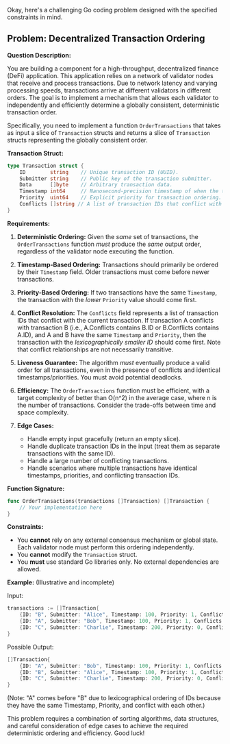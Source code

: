 Okay, here's a challenging Go coding problem designed with the specified constraints in mind.

## Problem: Decentralized Transaction Ordering

**Question Description:**

You are building a component for a high-throughput, decentralized finance (DeFi) application.  This application relies on a network of validator nodes that receive and process transactions.  Due to network latency and varying processing speeds, transactions arrive at different validators in different orders.  The goal is to implement a mechanism that allows each validator to independently and efficiently determine a globally consistent, deterministic transaction order.

Specifically, you need to implement a function `OrderTransactions` that takes as input a slice of `Transaction` structs and returns a slice of `Transaction` structs representing the globally consistent order.

**Transaction Struct:**

```go
type Transaction struct {
	ID        string    // Unique transaction ID (UUID).
	Submitter string    // Public key of the transaction submitter.
	Data      []byte    // Arbitrary transaction data.
	Timestamp int64     // Nanosecond-precision timestamp of when the transaction was first seen by *any* node.
	Priority  uint64    // Explicit priority for transaction ordering. Lower values mean higher priority.
  	Conflicts []string // A list of transaction IDs that conflict with this transaction.
}
```

**Requirements:**

1.  **Deterministic Ordering:** Given the *same* set of transactions, the `OrderTransactions` function *must* produce the *same* output order, regardless of the validator node executing the function.

2.  **Timestamp-Based Ordering:** Transactions should primarily be ordered by their `Timestamp` field.  Older transactions must come before newer transactions.

3.  **Priority-Based Ordering:** If two transactions have the same `Timestamp`, the transaction with the *lower* `Priority` value should come first.

4.  **Conflict Resolution:** The `Conflicts` field represents a list of transaction IDs that conflict with the current transaction. If transaction A conflicts with transaction B (i.e., A.Conflicts contains B.ID or B.Conflicts contains A.ID), and A and B have the same `Timestamp` and `Priority`, then the transaction with the *lexicographically smaller ID* should come first.  Note that conflict relationships are not necessarily transitive.

5.  **Liveness Guarantee:**  The algorithm *must* eventually produce a valid order for all transactions, even in the presence of conflicts and identical timestamps/priorities. You must avoid potential deadlocks.

6.  **Efficiency:** The `OrderTransactions` function must be efficient, with a target complexity of better than O(n^2) in the average case, where n is the number of transactions.  Consider the trade-offs between time and space complexity.

7.  **Edge Cases:**
    *   Handle empty input gracefully (return an empty slice).
    *   Handle duplicate transaction IDs in the input (treat them as separate transactions with the same ID).
    *   Handle a large number of conflicting transactions.
    *   Handle scenarios where multiple transactions have identical timestamps, priorities, and conflicting transaction IDs.

**Function Signature:**

```go
func OrderTransactions(transactions []Transaction) []Transaction {
    // Your implementation here
}
```

**Constraints:**

*   You **cannot** rely on any external consensus mechanism or global state. Each validator node must perform this ordering independently.
*   You **cannot** modify the `Transaction` struct.
*   You **must** use standard Go libraries only. No external dependencies are allowed.

**Example:**
(Illustrative and incomplete)

Input:

```go
transactions := []Transaction{
    {ID: "B", Submitter: "Alice", Timestamp: 100, Priority: 1, Conflicts: []string{"A"}},
    {ID: "A", Submitter: "Bob", Timestamp: 100, Priority: 1, Conflicts: []string{"B"}},
    {ID: "C", Submitter: "Charlie", Timestamp: 200, Priority: 0, Conflicts: []string{}},
}
```

Possible Output:

```go
[]Transaction{
    {ID: "A", Submitter: "Bob", Timestamp: 100, Priority: 1, Conflicts: []string{"B"}},
    {ID: "B", Submitter: "Alice", Timestamp: 100, Priority: 1, Conflicts: []string{"A"}},
    {ID: "C", Submitter: "Charlie", Timestamp: 200, Priority: 0, Conflicts: []string{}},
}
```

(Note: "A" comes before "B" due to lexicographical ordering of IDs because they have the same Timestamp, Priority, and conflict with each other.)

This problem requires a combination of sorting algorithms, data structures, and careful consideration of edge cases to achieve the required deterministic ordering and efficiency. Good luck!
